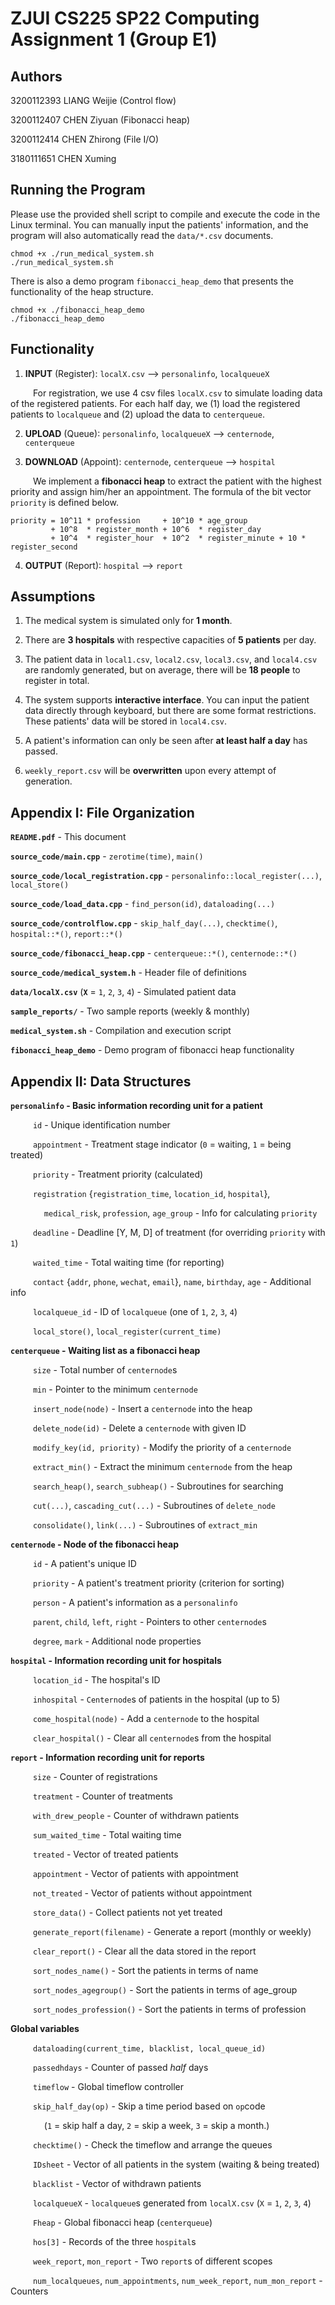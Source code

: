 # ZJUI CS225 SP22 Computing Assignment 1 (Group E1)

## **Authors**

3200112393 LIANG Weijie (Control flow)

3200112407 CHEN Ziyuan (Fibonacci heap)

3200112414 CHEN Zhirong (File I/O)

3180111651 CHEN Xuming

## **Running the Program**

Please use the provided shell script to compile and execute the code in the Linux terminal. You can manually input the patients' information, and the program will also automatically read the `data/*.csv` documents. 
	
	chmod +x ./run_medical_system.sh
	./run_medical_system.sh

There is also a demo program `fibonacci_heap_demo` that presents the functionality of the heap structure. 
	
	chmod +x ./fibonacci_heap_demo
	./fibonacci_heap_demo

## **Functionality**

1. **INPUT** (Register): `localX.csv` --> `personalinfo`, `localqueueX`

&emsp; &emsp; For registration, we use 4 csv files `localX.csv` to simulate loading data of the registered patients. For each half day, we (1) load the registered patients to `localqueue` and (2) upload the data to `centerqueue`. 

2. **UPLOAD** (Queue): `personalinfo`, `localqueueX` --> `centernode`, `centerqueue`

3. **DOWNLOAD** (Appoint): `centernode`, `centerqueue` --> `hospital`

&emsp; &emsp; We implement a **fibonacci heap** to extract the patient with the highest priority and assign him/her an appointment. The formula of the bit vector `priority` is defined below. 

	priority = 10^11 * profession     + 10^10 * age_group
	         + 10^8  * register_month + 10^6  * register_day
			 + 10^4  * register_hour  + 10^2  * register_minute + 10 * register_second

4. **OUTPUT** (Report): `hospital` --> `report`

## **Assumptions**

1. The medical system is simulated only for **1 month**. 

2. There are **3 hospitals** with respective capacities of **5 patients** per day. 

3. The patient data in `local1.csv`, `local2.csv`, `local3.csv`, and `local4.csv` are randomly generated, but on average, there will be **18 people** to register in total. 

4. The system supports **interactive interface**. You can input the patient data directly through keyboard, but there are some format restrictions. These patients' data will be stored in `local4.csv`. 

5. A patient's information can only be seen after **at least half a day** has passed. 

6. `weekly_report.csv` will be **overwritten** upon every attempt of generation. 

## **Appendix I: File Organization**

**`README.pdf`** - This document

**`source_code/main.cpp`** - `zerotime(time)`, `main()`

**`source_code/local_registration.cpp`** - `personalinfo::local_register(...)`, `local_store()`

**`source_code/load_data.cpp`** - `find_person(id)`, `dataloading(...)`

**`source_code/controlflow.cpp`** - `skip_half_day(...)`, `checktime()`, `hospital::*()`, `report::*()`

**`source_code/fibonacci_heap.cpp`** - `centerqueue::*()`, `centernode::*()`

**`source_code/medical_system.h`** - Header file of definitions

**`data/localX.csv`** (**`X`** = `1`, `2`, `3`, `4`) - Simulated patient data

**`sample_reports/`** - Two sample reports (weekly & monthly)

**`medical_system.sh`** - Compilation and execution script

**`fibonacci_heap_demo`** - Demo program of fibonacci heap functionality

## **Appendix II: Data Structures**

**`personalinfo` - Basic information recording unit for a patient**

&emsp; &emsp; `id` - Unique identification number

&emsp; &emsp; `appointment` - Treatment stage indicator (`0` = waiting, `1` = being treated)

&emsp; &emsp; `priority` - Treatment priority (calculated)

&emsp; &emsp; `registration` {`registration_time`, `location_id`, `hospital`}, 

&emsp; &emsp; &emsp; `medical_risk`, `profession`, `age_group` - Info for calculating `priority`

&emsp; &emsp; `deadline` - Deadline [Y, M, D] of treatment (for overriding `priority` with `1`)

&emsp; &emsp; `waited_time` - Total waiting time (for reporting)

&emsp; &emsp; `contact` {`addr`, `phone`, `wechat`, `email`}, `name`, `birthday`, `age` - Additional info

&emsp; &emsp; `localqueue_id` - ID of `localqueue` (one of `1`, `2`, `3`, `4`)

&emsp; &emsp; `local_store()`, `local_register(current_time)`

**`centerqueue` - Waiting list as a fibonacci heap**

&emsp; &emsp; `size` - Total number of `centernode`s

&emsp; &emsp; `min` - Pointer to the minimum `centernode`

&emsp; &emsp; `insert_node(node)` - Insert a `centernode` into the heap

&emsp; &emsp; `delete_node(id)` - Delete a `centernode` with given ID

&emsp; &emsp; `modify_key(id, priority)` - Modify the priority of a `centernode`

&emsp; &emsp; `extract_min()` - Extract the minimum `centernode` from the heap

&emsp; &emsp; `search_heap()`, `search_subheap()` - Subroutines for searching

&emsp; &emsp; `cut(...)`, `cascading_cut(...)` - Subroutines of `delete_node`

&emsp; &emsp; `consolidate()`, `link(...)` - Subroutines of `extract_min`

**`centernode` - Node of the fibonacci heap**

&emsp; &emsp; `id` - A patient's unique ID

&emsp; &emsp; `priority` - A patient's treatment priority (criterion for sorting)

&emsp; &emsp; `person` - A patient's information as a `personalinfo`

&emsp; &emsp; `parent`, `child`, `left`, `right` - Pointers to other `centernode`s

&emsp; &emsp; `degree`, `mark` - Additional node properties

**`hospital` - Information recording unit for hospitals**

&emsp; &emsp; `location_id` - The hospital's ID

&emsp; &emsp; `inhospital` - `Centernode`s of patients in the hospital (up to 5)

&emsp; &emsp; `come_hospital(node)` - Add a `centernode` to the hospital

&emsp; &emsp; `clear_hospital()` - Clear all `centernode`s from the hospital

**`report` - Information recording unit for reports**

&emsp; &emsp; `size` - Counter of registrations

&emsp; &emsp; `treatment` - Counter of treatments

&emsp; &emsp; `with_drew_people` - Counter of withdrawn patients

&emsp; &emsp; `sum_waited_time` - Total waiting time

&emsp; &emsp; `treated` - Vector of treated patients

&emsp; &emsp; `appointment` - Vector of patients with appointment

&emsp; &emsp; `not_treated` - Vector of patients without appointment

&emsp; &emsp; `store_data()` - Collect patients not yet treated

&emsp; &emsp; `generate_report(filename)` - Generate a report (monthly or weekly)

&emsp; &emsp; `clear_report()` - Clear all the data stored in the report

&emsp; &emsp; `sort_nodes_name()` - Sort the patients in terms of name

&emsp; &emsp; `sort_nodes_agegroup()` - Sort the patients in terms of age_group

&emsp; &emsp; `sort_nodes_profession()` - Sort the patients in terms of profession

**Global variables**

&emsp; &emsp; `dataloading(current_time, blacklist, local_queue_id)`

&emsp; &emsp; `passedhdays` - Counter of passed *half* days

&emsp; &emsp; `timeflow` - Global timeflow controller

&emsp; &emsp; `skip_half_day(op)` - Skip a time period based on `op`code

&emsp; &emsp; &emsp; (`1` = skip half a day, `2` = skip a week, `3` = skip a month.)

&emsp; &emsp; `checktime()` - Check the timeflow and arrange the queues

&emsp; &emsp; `IDsheet` - Vector of all patients in the system (waiting & being treated)

&emsp; &emsp; `blacklist` - Vector of withdrawn patients

&emsp; &emsp; `localqueueX` - `localqueue`s generated from `localX.csv` (`X` = `1`, `2`, `3`, `4`)

&emsp; &emsp; `Fheap` - Global fibonacci heap (`centerqueue`)

&emsp; &emsp; `hos[3]` - Records of the three `hospital`s

&emsp; &emsp; `week_report`, `mon_report` - Two `report`s of different scopes

&emsp; &emsp; `num_localqueues`, `num_appointments`, `num_week_report`, `num_mon_report` - Counters
